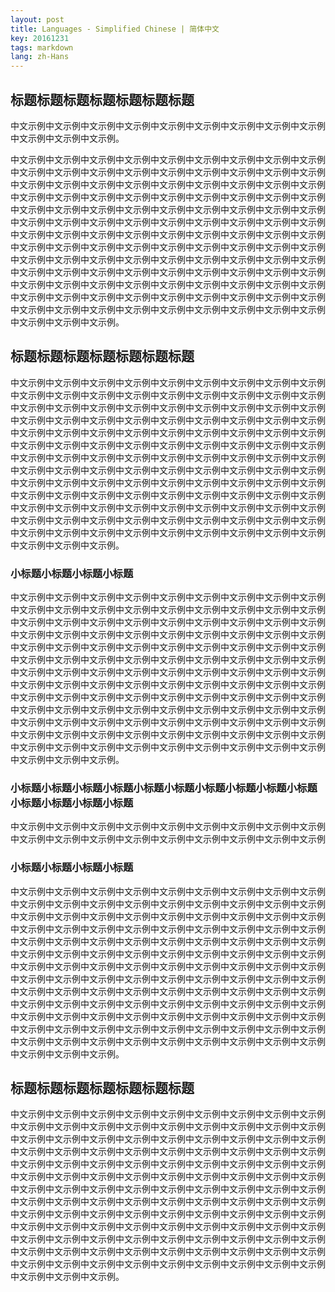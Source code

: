 ```yaml
---
layout: post
title: Languages - Simplified Chinese | 简体中文
key: 20161231
tags: markdown
lang: zh-Hans
---
```


## 标题标题标题标题标题标题标题

中文示例中文示例中文示例中文示例中文示例中文示例中文示例中文示例中文示例中文示例中文示例中文示例。

<!--more-->

中文示例中文示例中文示例中文示例中文示例中文示例中文示例中文示例中文示例中文示例中文示例中文示例中文示例中文示例中文示例中文示例中文示例中文示例中文示例中文示例中文示例中文示例中文示例中文示例中文示例中文示例中文示例中文示例中文示例中文示例中文示例中文示例中文示例中文示例中文示例中文示例中文示例中文示例中文示例中文示例中文示例中文示例中文示例中文示例中文示例中文示例中文示例中文示例中文示例中文示例中文示例中文示例中文示例中文示例中文示例中文示例中文示例中文示例中文示例中文示例中文示例中文示例中文示例中文示例中文示例中文示例中文示例中文示例中文示例中文示例中文示例中文示例中文示例中文示例中文示例中文示例中文示例中文示例中文示例中文示例中文示例中文示例中文示例中文示例中文示例中文示例中文示例中文示例中文示例中文示例中文示例中文示例中文示例中文示例中文示例中文示例中文示例中文示例中文示例中文示例中文示例中文示例中文示例中文示例中文示例中文示例中文示例中文示例中文示例中文示例中文示例中文示例中文示例中文示例中文示例中文示例中文示例中文示例中文示例中文示例。

## 标题标题标题标题标题标题标题

中文示例中文示例中文示例中文示例中文示例中文示例中文示例中文示例中文示例中文示例中文示例中文示例中文示例中文示例中文示例中文示例中文示例中文示例中文示例中文示例中文示例中文示例中文示例中文示例中文示例中文示例中文示例中文示例中文示例中文示例中文示例中文示例中文示例中文示例中文示例中文示例中文示例中文示例中文示例中文示例中文示例中文示例中文示例中文示例中文示例中文示例中文示例中文示例中文示例中文示例中文示例中文示例中文示例中文示例中文示例中文示例中文示例中文示例中文示例中文示例中文示例中文示例中文示例中文示例中文示例中文示例中文示例中文示例中文示例中文示例中文示例中文示例中文示例中文示例中文示例中文示例中文示例中文示例中文示例中文示例中文示例中文示例中文示例中文示例中文示例中文示例中文示例中文示例中文示例中文示例中文示例中文示例中文示例中文示例中文示例中文示例中文示例中文示例中文示例中文示例中文示例中文示例中文示例中文示例中文示例中文示例中文示例中文示例中文示例中文示例中文示例中文示例中文示例中文示例中文示例中文示例中文示例中文示例中文示例中文示例。

### 小标题小标题小标题小标题

中文示例中文示例中文示例中文示例中文示例中文示例中文示例中文示例中文示例中文示例中文示例中文示例中文示例中文示例中文示例中文示例中文示例中文示例中文示例中文示例中文示例中文示例中文示例中文示例中文示例中文示例中文示例中文示例中文示例中文示例中文示例中文示例中文示例中文示例中文示例中文示例中文示例中文示例中文示例中文示例中文示例中文示例中文示例中文示例中文示例中文示例中文示例中文示例中文示例中文示例中文示例中文示例中文示例中文示例中文示例中文示例中文示例中文示例中文示例中文示例中文示例中文示例中文示例中文示例中文示例中文示例中文示例中文示例中文示例中文示例中文示例中文示例中文示例中文示例中文示例中文示例中文示例中文示例中文示例中文示例中文示例中文示例中文示例中文示例中文示例中文示例中文示例中文示例中文示例中文示例中文示例中文示例中文示例中文示例中文示例中文示例中文示例中文示例中文示例中文示例中文示例中文示例中文示例中文示例中文示例中文示例中文示例中文示例中文示例中文示例中文示例中文示例中文示例中文示例中文示例中文示例中文示例中文示例中文示例中文示例。

### 小标题小标题小标题小标题小标题小标题小标题小标题小标题小标题小标题小标题小标题小标题

中文示例中文示例中文示例中文示例中文示例中文示例中文示例中文示例中文示例中文示例中文示例中文示例中文示例中文示例中文示例中文示例中文示例中文示例

### 小标题小标题小标题小标题

中文示例中文示例中文示例中文示例中文示例中文示例中文示例中文示例中文示例中文示例中文示例中文示例中文示例中文示例中文示例中文示例中文示例中文示例中文示例中文示例中文示例中文示例中文示例中文示例中文示例中文示例中文示例中文示例中文示例中文示例中文示例中文示例中文示例中文示例中文示例中文示例中文示例中文示例中文示例中文示例中文示例中文示例中文示例中文示例中文示例中文示例中文示例中文示例中文示例中文示例中文示例中文示例中文示例中文示例中文示例中文示例中文示例中文示例中文示例中文示例中文示例中文示例中文示例中文示例中文示例中文示例中文示例中文示例中文示例中文示例中文示例中文示例中文示例中文示例中文示例中文示例中文示例中文示例中文示例中文示例中文示例中文示例中文示例中文示例中文示例中文示例中文示例中文示例中文示例中文示例中文示例中文示例中文示例中文示例中文示例中文示例中文示例中文示例中文示例中文示例中文示例中文示例中文示例中文示例中文示例中文示例中文示例中文示例中文示例中文示例中文示例中文示例中文示例中文示例中文示例中文示例中文示例中文示例中文示例中文示例。

## 标题标题标题标题标题标题标题

中文示例中文示例中文示例中文示例中文示例中文示例中文示例中文示例中文示例中文示例中文示例中文示例中文示例中文示例中文示例中文示例中文示例中文示例中文示例中文示例中文示例中文示例中文示例中文示例中文示例中文示例中文示例中文示例中文示例中文示例中文示例中文示例中文示例中文示例中文示例中文示例中文示例中文示例中文示例中文示例中文示例中文示例中文示例中文示例中文示例中文示例中文示例中文示例中文示例中文示例中文示例中文示例中文示例中文示例中文示例中文示例中文示例中文示例中文示例中文示例中文示例中文示例中文示例中文示例中文示例中文示例中文示例中文示例中文示例中文示例中文示例中文示例中文示例中文示例中文示例中文示例中文示例中文示例中文示例中文示例中文示例中文示例中文示例中文示例中文示例中文示例中文示例中文示例中文示例中文示例中文示例中文示例中文示例中文示例中文示例中文示例中文示例中文示例中文示例中文示例中文示例中文示例中文示例中文示例中文示例中文示例中文示例中文示例中文示例中文示例中文示例中文示例中文示例中文示例中文示例中文示例中文示例中文示例中文示例中文示例。